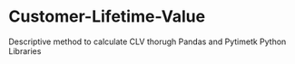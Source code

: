 # Customer-Lifetime-Value
Descriptive method to calculate CLV thorugh Pandas and Pytimetk Python Libraries
